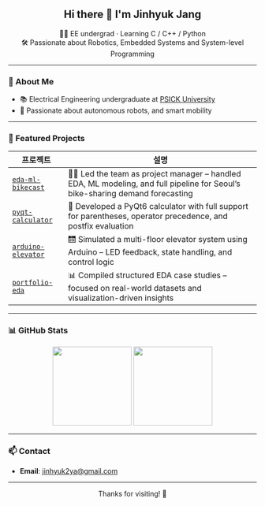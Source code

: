 <h2 align="center">Hi there 👋 I'm Jinhyuk Jang</h2>

<p align="center">
  👨‍💻 EE undergrad · Learning C / C++ / Python<br>
  🛠️ Passionate about Robotics, Embedded Systems and System-level Programming
</p>

---

### 🚀 About Me

- 📚 Electrical Engineering undergraduate at [PSICK University](https://www.youtube.com/channel/UCGX5sP4ehBkihHwt5bs5wvg)
- 🤖 Passionate about autonomous robots, and smart mobility
  
---

### 📌 Featured Projects

| 프로젝트 | 설명 |
|----------|------|
| [`eda-ml-bikecast`](https://github.com/jinhyuk2me/eda-ml-bikecast) | 🚴‍♂️ Led the team as project manager – handled EDA, ML modeling, and full pipeline for Seoul’s bike-sharing demand forecasting |
| [`pyqt-calculator`](https://github.com/jinhyuk2me/pyqt-calculator) | 🧮 Developed a PyQt6 calculator with full support for parentheses, operator precedence, and postfix evaluation |
| [`arduino-elevator`](https://github.com/jinhyuk2me/arduino-elevator) | 🛗 Simulated a multi-floor elevator system using Arduino – LED feedback, state handling, and control logic |
| [`portfolio-eda`](https://github.com/jinhyuk2me/portfolio-eda) | 📊 Compiled structured EDA case studies – focused on real-world datasets and visualization-driven insights |


---

### 📊 GitHub Stats

<p align="center">
  <img src="https://github-readme-stats.vercel.app/api?username=jinhyuk2me&show_icons=true&theme=tokyonight" height="160"/>
  <img src="https://github-readme-stats.vercel.app/api/top-langs/?username=jinhyuk2me&layout=compact&theme=tokyonight" height="160"/>
</p>

---

### 📫 Contact

- **Email**: jinhyuk2ya@gmail.com  

---

<p align="center">Thanks for visiting! 🙌</p>
